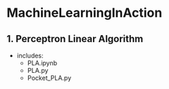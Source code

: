 # MachineLearningInAction

## 1. Perceptron Linear Algorithm

- includes:
  - PLA.ipynb
  - PLA.py
  - Pocket_PLA.py
